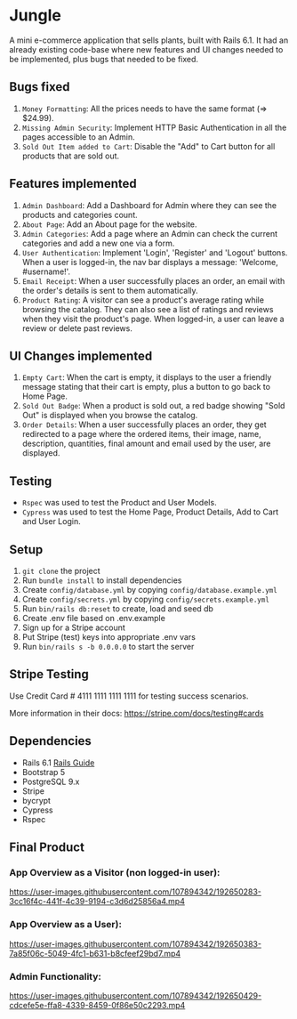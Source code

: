 # Jungle

A mini e-commerce application that sells plants, built with Rails 6.1. It had an already existing code-base where new features and UI changes needed to be implemented, plus bugs that needed to be fixed. 

## Bugs fixed

1. `Money Formatting`: All the prices needs to have the same format (=> $24.99).
2. `Missing Admin Security`: Implement HTTP Basic Authentication in all the pages accessible to an Admin.
3. `Sold Out Item added to Cart`: Disable the "Add" to Cart button for all products that are sold out.

## Features implemented

1. `Admin Dashboard`: Add a Dashboard for Admin where they can see the products and categories count.
2. `About Page`: Add an About page for the website.
3. `Admin Categories`: Add a page where an Admin can check the current categories and add a new one via a form.
4. `User Authentication`: Implement 'Login', 'Register' and 'Logout' buttons. When a user is logged-in, the nav bar displays a message: 'Welcome, #username!'.
5. `Email Receipt`: When a user successfully places an order, an email with the order's details is sent to them automatically.
6. `Product Rating`: A visitor can see a product's average rating while browsing the catalog. They can also see a list of ratings and reviews when they visit the product's page. When logged-in, a user can leave a review or delete past reviews.

## UI Changes implemented

1. `Empty Cart`: When the cart is empty, it displays to the user a friendly message stating that their cart is empty, plus a button to go back to Home Page.
2. `Sold Out Badge`: When a product is sold out, a red badge showing "Sold Out" is displayed when you browse the catalog.
3. `Order Details`: When a user successfully places an order, they get redirected to a page where the ordered items, their image, name, description, quantities, final amount and email used by the user, are displayed.

## Testing

- `Rspec` was used to test the Product and User Models.
- `Cypress` was used to test the Home Page, Product Details, Add to Cart and User Login.

## Setup

1. `git clone` the project
2. Run `bundle install` to install dependencies
3. Create `config/database.yml` by copying `config/database.example.yml`
4. Create `config/secrets.yml` by copying `config/secrets.example.yml`
5. Run `bin/rails db:reset` to create, load and seed db
6. Create .env file based on .env.example
7. Sign up for a Stripe account
8. Put Stripe (test) keys into appropriate .env vars
9. Run `bin/rails s -b 0.0.0.0` to start the server

## Stripe Testing

Use Credit Card # 4111 1111 1111 1111 for testing success scenarios.

More information in their docs: <https://stripe.com/docs/testing#cards>

## Dependencies

- Rails 6.1 [Rails Guide](http://guides.rubyonrails.org/v6.1/)
- Bootstrap 5
- PostgreSQL 9.x
- Stripe
- bycrypt
- Cypress
- Rspec

## Final Product

### App Overview as a Visitor (non logged-in user):
https://user-images.githubusercontent.com/107894342/192650283-3cc16f4c-441f-4c39-9194-c3d6d25856a4.mp4

### App Overview as a User):
https://user-images.githubusercontent.com/107894342/192650383-7a85f06c-5049-4fc1-b631-b8cfeef29bd7.mp4

### Admin Functionality:
https://user-images.githubusercontent.com/107894342/192650429-cdcefe5e-ffa8-4339-8459-0f86e50c2293.mp4


